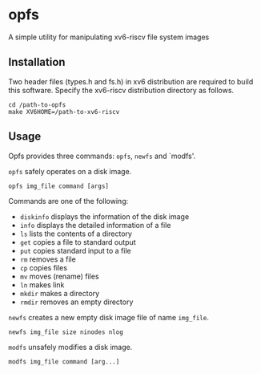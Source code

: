 opfs
========
A simple utility for manipulating xv6-riscv file system images

## Installation

Two header files (types.h and fs.h) in xv6 distribution are required to build this software.
Specify the xv6-riscv distribution directory as follows.

    cd /path-to-opfs
    make XV6HOME=/path-to-xv6-riscv

## Usage

Opfs provides three commands: `opfs`, `newfs` and `modfs'.

`opfs` safely operates on a disk image.

    opfs img_file command [args]

Commands are one of the following:

* `diskinfo` displays the information of the disk image
* `info` displays the detailed information of a file
* `ls` lists the contents of a directory
* `get` copies a file to standard output
* `put` copies standard input to a file
* `rm` removes a file
* `cp` copies files
* `mv` moves (rename) files
* `ln` makes link
* `mkdir` makes a directory
* `rmdir` removes an empty directory 


`newfs` creates a new empty disk image file of name `img_file`.
 
    newfs img_file size ninodes nlog

`modfs` unsafely modifies a disk image.

    modfs img_file command [arg...]


